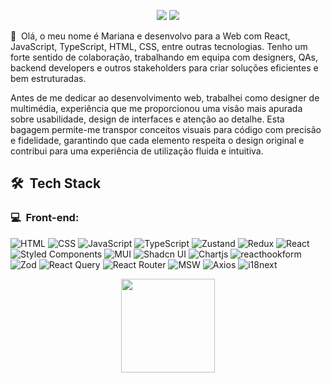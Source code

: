 <p align="center">
<a href="https://www.linkedin.com/in/marianacodes/"><img src="https://img.shields.io/badge/LinkedIn-Mariana%20Gomes-0077B5?style=flat-square&logo=Linkedin&logoColor=white"/></a>
<a href="mailto:felipemota.rocha@gmail.com"><img src="https://img.shields.io/badge/-mariana@engineer.com-004788?style=flat-square&logo=maildotcom&logoColor=white"/></a>

</p>

👋 &nbsp;Olá, o meu nome é Mariana e desenvolvo para a Web com React, JavaScript, TypeScript, HTML, CSS, entre outras tecnologias. Tenho um forte sentido de colaboração, trabalhando em equipa com designers, QAs, backend developers e outros stakeholders para criar soluções eficientes e bem estruturadas. 

Antes de me dedicar ao desenvolvimento web, trabalhei como designer de multimédia, experiência que me proporcionou uma visão mais apurada sobre usabilidade, design de interfaces e atenção ao detalhe. Esta bagagem permite-me transpor conceitos visuais para código com precisão e fidelidade, garantindo que cada elemento respeita o design original e contribui para uma experiência de utilização fluida e intuitiva.

<h2> 🛠 &nbsp;Tech Stack</h2>
<h3>💻 &nbsp;Front-end:</h3>

![HTML](https://img.shields.io/badge/-HTML-333333?style=flat&logo=HTML5)
![CSS](https://img.shields.io/badge/-CSS-333333?style=flat&logo=CSS3&logoColor=1572B6)
![JavaScript](https://img.shields.io/badge/-JavaScript-333333?style=flat&logo=javascript)
![TypeScript](https://img.shields.io/badge/-TypeScript-333333?style=flat&logo=typescript&logoColor=2D79C7)
![Zustand](https://img.shields.io/badge/🐻-Zustand-964B00?style=flat-square&labelColor=black)
![Redux](https://img.shields.io/badge/-Redux-764ABC?style=flat&logo=redux&logoColor=white)
![React](https://img.shields.io/badge/-React-333333?style=flat&logo=react)
![Styled Components](https://img.shields.io/badge/-styledcomponents-black?style=flat&logo=styled-components&logoColor=DB7093)
![MUI](https://img.shields.io/badge/-MUI-007FFF?style=flat&logo=MUI&logoColor=white)
![Shadcn UI](https://img.shields.io/badge/-ShadcnUI-000000?style=flat&logo=shadcnui&logoColor=white)
![Chartjs](https://img.shields.io/badge/-Chartjs-FF6384?style=flat&logo=chartdotjs&logoColor=white)
![reacthookform](https://img.shields.io/badge/-React%20Hook%20Form-EC5990?style=flat&logo=reacthookform&logoColor=white)
![Zod](https://img.shields.io/badge/-Zod-3E67B1?style=flat&logo=zod&logoColor=white)
![React Query](https://img.shields.io/badge/-React%20Query-FF4154?style=flat&logo=reactquery&logoColor=white)
![React Router](https://img.shields.io/badge/-React%20Router-CA4245?style=flat&logo=reactrouter&logoColor=white)
![MSW](https://img.shields.io/badge/-Mock%20Service%20Worker-FF6A33?style=flat&logo=mockserviceworker&logoColor=white)
![Axios](https://img.shields.io/badge/-Axios-5A29E4?style=flat&logo=axios&logoColor=white)
![i18next](https://img.shields.io/badge/-i18next-26A69A?style=flat&logo=i18next&logoColor=white)

<div align="center">
  <a href="https://github.com/mariana-codes">
  <img height="150em" src="https://github-readme-stats.vercel.app/api/top-langs/?username=mariana-codes&layout=compact&langs_count=7&theme=dracula"/>
</div>

